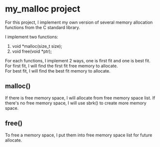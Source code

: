 # my_malloc project
For this project, I implement my own version of several memory allocation functions from the C standard library.  <br>

I implement two functions: <br>
1) void *malloc(size_t size); <br>
2) void free(void *ptr); <br>

For each functions, I implement 2 ways, one is first fit and one is best fit. <br>
For first fit, I will find the first fit free memory to allocate. <br> 
For best fit, I will find the best fit memory to allocate. <br>

## malloc()
If there is free memory space, I will allocate from free memory space list. If there's no free memory space, I will use sbrk() to create more memory space.

## free()
To free a memory space, I put them into free memory space list for future allocate.